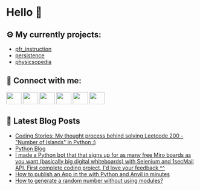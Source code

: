 # Hello 👋

## ⚙️ My currently projects:
- [pfr_instruction](https://github.com/bullbesh/pfr_instruction)
- [persistence](https://github.com/bullbesh/persistence)
- [physicsopedia](https://github.com/bullbesh/physicsopedia)

## 🔎 Connect with me:
[<img height="32" width="40" src="https://cdn.jsdelivr.net/npm/simple-icons@v5/icons/telegram.svg" />](https://t.me/bullbesh)
[<img height="32" width="40" src="https://cdn.jsdelivr.net/npm/simple-icons@v5/icons/vk.svg" />](https://vk.com/bullbesh)
[<img height="32" width="40" src="https://cdn.jsdelivr.net/npm/simple-icons@v5/icons/twitter.svg" />](https://twitter.com/bullbesh1)
[<img height="32" width="40" src="https://cdn.jsdelivr.net/npm/simple-icons@v5/icons/instagram.svg" />](https://www.instagram.com/bullbesh)
[<img height="32" width="40" src="https://cdn.jsdelivr.net/npm/simple-icons@v5/icons/reddit.svg" />](https://www.reddit.com/user/bullbesh)
[<img height="32" width="40" src="https://cdn.jsdelivr.net/npm/simple-icons@v5/icons/youtube.svg" />](https://www.youtube.com/channel/UCtfjRs6uzgq5mfm8S06WTcg)

## 📕 Latest Blog Posts
<!-- BLOG-POST-LIST:START -->
- [Coding Stories: My thought process behind solving Leetcode 200 - &quot;Number of Islands&quot; in Python :&rpar;](https://www.reddit.com/r/Python/comments/sg80ek/coding_stories_my_thought_process_behind_solving/)
- [Python Blog](https://www.reddit.com/r/Python/comments/sg7h99/python_blog/)
- [I made a Python bot that that signs up for as many free Miro boards as you want &lpar;basically big digital whiteboards&rpar; with Selenium and 1secMail API. First complete coding project, I&#39;d love your feedback ^^](https://www.reddit.com/r/Python/comments/sg7ab7/i_made_a_python_bot_that_that_signs_up_for_as/)
- [How to publish an App in the with Python and Anvil in minutes](https://www.reddit.com/r/Python/comments/sg57c3/how_to_publish_an_app_in_the_with_python_and/)
- [How to generate a random number without using modules?](https://www.reddit.com/r/Python/comments/sg527j/how_to_generate_a_random_number_without_using/)
<!-- BLOG-POST-LIST:END -->
